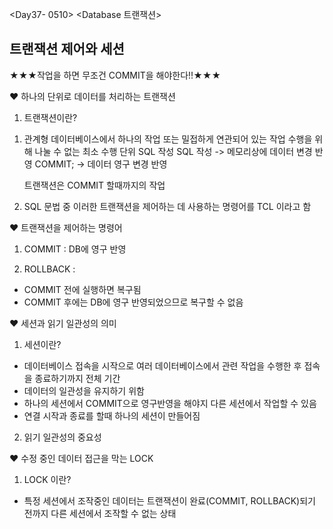 <Day37- 0510>
<Database 트랜잭션>

## 트랜잭션 제어와 세션

★★★작업을 하면 무조건 COMMIT을 해야한다!!★★★

❤️ 하나의 단위로 데이터를 처리하는 트랜잭션

1. 트랜잭션이란?

1) 관계형 데이터베이스에서 하나의 작업 또는 밀접하게 연관되어 있는 작업 수행을 위해 나눌 수 없는 최소 수행 단위
   SQL 작성
   SQL 작성
   -> 메모리상에 데이터 변경 반영
   COMMIT; -> 데이터 영구 변경 반영

   트랜잭션은 COMMIT 할때까지의 작업

2) SQL 문법 중 이러한 트랜잭션을 제어하는 데 사용하는 명령어를 TCL 이라고 함

❤️ 트랜잭션을 제어하는 명령어

1. COMMIT : DB에 영구 반영

2. ROLLBACK :

- COMMIT 전에 실행하면 복구됨
- COMMIT 후에는 DB에 영구 반영되었으므로 복구할 수 없음

❤️ 세션과 읽기 일관성의 의미

1. 세션이란?

- 데이터베이스 접속을 시작으로 여러 데이터베이스에서 관련 작업을 수행한 후 접속을 종료하기까지 전체 기간
- 데이터의 일관성을 유지하기 위함
- 하나의 세션에서 COMMIT으로 영구반영을 해야지 다른 세션에서 작업할 수 있음
- 연결 시작과 종료를 할때 하나의 세션이 만들어짐

2. 읽기 일관성의 중요성

❤️ 수정 중인 데이터 접근을 막는 LOCK

1. LOCK 이란?

- 특정 세션에서 조작중인 데이터는 트랜잭션이 완료(COMMIT, ROLLBACK)되기 전까지 다른 세션에서 조작할 수 없는 상태
